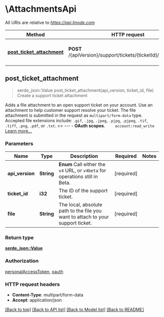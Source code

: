 # \AttachmentsApi

All URIs are relative to *https://api.linode.com*

Method | HTTP request | Description
------------- | ------------- | -------------
[**post_ticket_attachment**](AttachmentsApi.md#post_ticket_attachment) | **POST** /{apiVersion}/support/tickets/{ticketId}/attachments | Create a support ticket attachment



## post_ticket_attachment

> serde_json::Value post_ticket_attachment(api_version, ticket_id, file)
Create a support ticket attachment

Adds a file attachment to an open support ticket on your account. Use an attachment to help customer support resolve your ticket. The file attachment is submitted in the request as `multipart/form-data` type. Accepted file extensions include: `.gif`, `.jpg`, `.jpeg`, `.pjpg`, `.pjpeg`, `.tif`, `.tiff`, `.png`, `.pdf`, or `.txt`.   <<LB>>  ---   - __OAuth scopes__.      ```     account:read_write     ```      [Learn more...](https://techdocs.akamai.com/linode-api/reference/get-started#oauth)

### Parameters


Name | Type | Description  | Required | Notes
------------- | ------------- | ------------- | ------------- | -------------
**api_version** | **String** | __Enum__ Call either the `v4` URL, or `v4beta` for operations still in Beta. | [required] |
**ticket_id** | **i32** | The ID of the support ticket. | [required] |
**file** | **String** | The local, absolute path to the file you want to attach to your support ticket. | [required] |

### Return type

[**serde_json::Value**](serde_json::Value.md)

### Authorization

[personalAccessToken](../README.md#personalAccessToken), [oauth](../README.md#oauth)

### HTTP request headers

- **Content-Type**: multipart/form-data
- **Accept**: application/json

[[Back to top]](#) [[Back to API list]](../README.md#documentation-for-api-endpoints) [[Back to Model list]](../README.md#documentation-for-models) [[Back to README]](../README.md)

